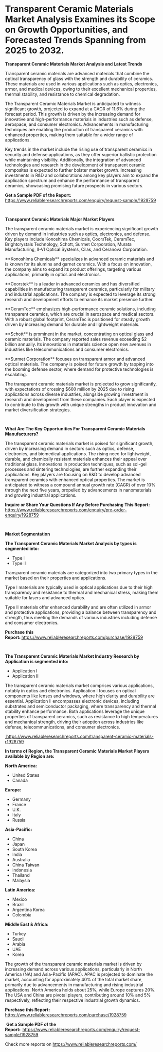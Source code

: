 <p><h1>Transparent Ceramic Materials Market Analysis Examines its Scope on Growth Opportunities, and Forecasted Trends Spanning from 2025 to 2032.</h1></p><p><strong>Transparent Ceramic Materials Market Analysis and Latest Trends</strong></p>
<p><p>Transparent ceramic materials are advanced materials that combine the optical transparency of glass with the strength and durability of ceramics. These materials are used in various applications such as optics, electronics, armor, and medical devices, owing to their excellent mechanical properties, thermal stability, and resistance to chemical degradation.</p><p>The Transparent Ceramic Materials Market is anticipated to witness significant growth, projected to expand at a CAGR of 11.6% during the forecast period. This growth is driven by the increasing demand for innovative and high-performance materials in industries such as defense, aerospace, and consumer electronics. Advancements in manufacturing techniques are enabling the production of transparent ceramics with enhanced properties, making them suitable for a wider range of applications.</p><p>Key trends in the market include the rising use of transparent ceramics in security and defense applications, as they offer superior ballistic protection while maintaining visibility. Additionally, the integration of advanced technologies and research in the development of transparent ceramic composites is expected to further bolster market growth. Increasing investments in R&D and collaborations among key players aim to expand the application spectrum and enhance the performance of transparent ceramics, showcasing promising future prospects in various sectors.</p></p>
<p><strong>Get a Sample PDF of the Report:&nbsp;</strong> <a href="https://www.reliableresearchreports.com/enquiry/request-sample/1928759?utm_campaign=2738&utm_medium=2&utm_source=Github&utm_content=ia&utm_term=29032025&utm_id=transparent-ceramic-materials">https://www.reliableresearchreports.com/enquiry/request-sample/1928759</a></p>
<p>&nbsp;</p>
<p><strong>Transparent Ceramic Materials Major Market Players</strong></p>
<p><p>The transparent ceramic materials market is experiencing significant growth driven by demand in industries such as optics, electronics, and defense. Key players include Konoshima Chemicals, CoorsTek, CeramTec, Brightcrystals Technology, Schott, Surmet Corporation, Murata Manufacturing, II-VI Optical Systems, Cilas, and Ceranova Corporation.</p><p>**Konoshima Chemicals** specializes in advanced ceramic materials and is known for its alumina and garnet ceramics. With a focus on innovation, the company aims to expand its product offerings, targeting various applications, primarily in optics and electronics.</p><p>**Coorstek** is a leader in advanced ceramics and has diversified capabilities in manufacturing transparent ceramics, particularly for military and industrial applications. The company is expected to leverage its strong research and development efforts to enhance its market presence further.</p><p>**CeramTec** emphasizes high-performance ceramic solutions, including transparent ceramics, which are crucial in aerospace and medical sectors. With a robust global footprint, CeramTec is positioned for steady growth driven by increasing demand for durable and lightweight materials.</p><p>**Schott** is prominent in the market, concentrating on optical glass and ceramic materials. The company reported sales revenue exceeding $2 billion annually. Its innovations in materials science open new avenues in industries like telecommunications and consumer electronics.</p><p>**Surmet Corporation** focuses on transparent armor and advanced optical materials. The company is poised for future growth by tapping into the booming defense sector, where demand for protective technologies is escalating.</p><p>The transparent ceramic materials market is projected to grow significantly, with expectations of crossing $600 million by 2025 due to rising applications across diverse industries, alongside growing investment in research and development from these companies. Each player is expected to contribute to this growth with unique strengths in product innovation and market diversification strategies.</p></p>
<p>&nbsp;</p>
<p><strong>What Are The Key Opportunities For Transparent Ceramic Materials Manufacturers?</strong></p>
<p><p>The transparent ceramic materials market is poised for significant growth, driven by increasing demand in sectors such as optics, defense, electronics, and biomedical applications. The rising need for lightweight, durable, and chemically resistant materials enhances their appeal over traditional glass. Innovations in production techniques, such as sol-gel processes and sintering technologies, are further expanding their applications. Key players are focusing on R&D to develop advanced transparent ceramics with enhanced optical properties. The market is anticipated to witness a compound annual growth rate (CAGR) of over 10% through the next five years, propelled by advancements in nanomaterials and growing industrial applications.</p></p>
<p><strong>Inquire or Share Your Questions If Any Before Purchasing This Report:</strong> <a href="https://www.reliableresearchreports.com/enquiry/pre-order-enquiry/1928759?utm_campaign=2738&utm_medium=2&utm_source=Github&utm_content=ia&utm_term=29032025&utm_id=transparent-ceramic-materials">https://www.reliableresearchreports.com/enquiry/pre-order-enquiry/1928759</a></p>
<p>&nbsp;</p>
<p><strong>Market Segmentation</strong></p>
<p><strong>The Transparent Ceramic Materials Market Analysis by types is segmented into:</strong></p>
<p><ul><li>Type I</li><li>Type II</li></ul></p>
<p><p>Transparent ceramic materials are categorized into two primary types in the market based on their properties and applications. </p><p>Type I materials are typically used in optical applications due to their high transparency and resistance to thermal and mechanical stress, making them suitable for lasers and advanced optics. </p><p>Type II materials offer enhanced durability and are often utilized in armor and protective applications, providing a balance between transparency and strength, thus meeting the demands of various industries including defense and consumer electronics.</p></p>
<p><strong>Purchase this Report:&nbsp;</strong><a href="https://www.reliableresearchreports.com/purchase/1928759?utm_campaign=2738&utm_medium=2&utm_source=Github&utm_content=ia&utm_term=29032025&utm_id=transparent-ceramic-materials">https://www.reliableresearchreports.com/purchase/1928759</a></p>
<p>&nbsp;</p>
<p><strong>The Transparent Ceramic Materials Market Industry Research by Application is segmented into:</strong></p>
<p><ul><li>Application I</li><li>Application II</li></ul></p>
<p><p>The transparent ceramic materials market comprises various applications, notably in optics and electronics. Application I focuses on optical components like lenses and windows, where high clarity and durability are essential. Application II encompasses electronic devices, including substrates and semiconductor packaging, where transparency and thermal stability enhance performance. Both applications leverage the unique properties of transparent ceramics, such as resistance to high temperatures and mechanical strength, driving their adoption across industries like defense, telecommunications, and consumer electronics.</p></p>
<p><a href="https://www.reliableresearchreports.com/transparent-ceramic-materials-r1928759?utm_campaign=2738&utm_medium=2&utm_source=Github&utm_content=ia&utm_term=29032025&utm_id=transparent-ceramic-materials">&nbsp;https://www.reliableresearchreports.com/transparent-ceramic-materials-r1928759</a></p>
<p><strong>In terms of Region, the Transparent Ceramic Materials Market Players available by Region are:</strong></p>
<p>
    <p> <strong> North America: </strong>
        <ul>
            <li>United States</li>
            <li>Canada</li>
        </ul>
        </p> 
    <p> <strong> Europe: </strong>
        <ul>
            <li>Germany</li>
            <li>France</li>
            <li>U.K.</li>
            <li>Italy</li>
            <li>Russia</li>
        </ul>
        </p> 
    <p> <strong> Asia-Pacific: </strong>
        <ul>
            <li>China</li>
            <li>Japan</li>
            <li>South Korea</li>
            <li>India</li>
            <li>Australia</li>
            <li>China Taiwan</li>
            <li>Indonesia</li>
            <li>Thailand</li>
            <li>Malaysia</li>
        </ul>
        </p> 
    <p> <strong> Latin America: </strong>
        <ul>
            <li>Mexico</li>
            <li>Brazil</li>
            <li>Argentina Korea</li>
            <li>Colombia</li>
        </ul>
        </p> 
    <p> <strong> Middle East & Africa: </strong>
        <ul>
            <li>Turkey</li>
            <li>Saudi</li>
            <li>Arabia</li>
            <li>UAE</li>
            <li>Korea</li>
        </ul>
    </p>
    </p>
<p><p>The growth of the transparent ceramic materials market is driven by increasing demand across various applications, particularly in North America (NA) and Asia-Pacific (APAC). APAC is projected to dominate the market, accounting for approximately 40% of the total market share, primarily due to advancements in manufacturing and rising industrial applications. North America holds about 25%, while Europe captures 20%. The USA and China are pivotal players, contributing around 10% and 5% respectively, reflecting their respective industrial growth dynamics.</p></p>
<p><strong>Purchase this Report: </strong><a href="https://www.reliableresearchreports.com/purchase/1928759?utm_campaign=2738&utm_medium=2&utm_source=Github&utm_content=ia&utm_term=29032025&utm_id=transparent-ceramic-materials">https://www.reliableresearchreports.com/purchase/1928759</a></p>
<p>&nbsp;<strong>Get a Sample PDF of the Report:&nbsp;&nbsp;</strong><a href="https://www.reliableresearchreports.com/enquiry/request-sample/1928759?utm_campaign=2738&utm_medium=2&utm_source=Github&utm_content=ia&utm_term=29032025&utm_id=transparent-ceramic-materials">https://www.reliableresearchreports.com/enquiry/request-sample/1928759</a></p>
<p><strong></strong></p>
<p>Check more reports on <a href="https://www.reliableresearchreports.com/?utm_campaign=2738&utm_medium=2&utm_source=Github&utm_content=ia&utm_term=29032025&utm_id=transparent-ceramic-materials">https://www.reliableresearchreports.com/</a></p>